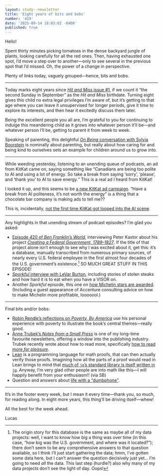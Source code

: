 ```yaml
---
layout: study--newsletter
title: 'Eight years of bits and bobs'
number: '419'
date: '2025-09-14 18:03:02 -0400'
published: true
---
```


Hello!

Spent thirty minutes picking tomatoes in the dense backyard jungle of plants, looking carefully for all the red ones. Then, having exhausted one spot, I’d move a step over to another—only to see several in the previous spot that I’d missed. Oh, the power of a change in perspective.

Plenty of links today, vaguely grouped—hence, bits and bobs.

***

Today marks eight years since [_Hit and Miss_ issue #1](https://lucascherkewski.com/hit-and-miss/1-earthworming/), if we count it “the second Sunday in September” as the _Hit and Miss_ birthdate. Turning eight gives this child no extra legal privileges I’m aware of, but it’s getting to that age where you can leave it unsupervised for longer periods, give it time to explore its interests, and then hear it excitedly discuss them later.

Being the excellent people you all are, I’m grateful to you for continuing to indulge this meandering child as it grows into whatever person it’ll be—and whatever person I’ll be, getting to parent it from week to week.

Speaking of parenting, this delightful [_On Being_ conversation with Sylvia Boorstein](https://onbeing.org/programs/sylvia-boorstein-what-we-nurture-2022/) is nominally about parenting, but really about how caring for and being kind to ourselves sets an example for children around us to grow into.

***

While weeding yesterday, listening to an unending queue of podcasts, an ad from KitKat came on, saying something like “Canadians are being too polite to AI and using a lot of energy. So take a break from saying ‘sorry’, ‘please’, and ‘thank you’ to AI to save energy.“ This is a real ad I heard from KitKat!

I looked it up, and this seems to be [a new KitKat ad campaign](https://adage.com/creativity/work/aa-kitkat-have-a-break-from-ai-politeness/). “Have a break from AI politeness, it’s not worth the energy” is a thing that a chocolate bar company is making ads to tell me??

This is, incidentally, [not the first time KitKat got looped into the AI scene](https://kitkathaveaibreak.ca/).

***

Any highlights in that unending stream of podcast episodes? I’m glad you asked:

- [Episode 420 of _Ben Franklin’s World_](https://benfranklinsworld.com/episode-420-peter-kastor-creating-the-u-s-federal-government/), interviewing Peter Kastor about his project [_Creating a Federal Government, 1789–1827_](https://creatingafederalgovernment.wustl.edu/). If the title of that project alone isn’t enough to see why I was excited about it, get this: it’s a database, manually transcribed from numerous primary sources, of nearly every U.S. federal employee in the first almost four decades of the U.S. government’s existence.[^havetocountit] SO MUCH GREAT STUFF IN THIS EPISODE!
- [_Sporkful_ interview with LeVar Burton](https://www.sporkful.com/levar-burton-even-reads-recipes-dramatically-copy/), including stories of stolen steaks and how hard it is to eat when you have a VISOR on.
- Another _Sporkful_ episode, this one on [how Michelin stars are awarded](https://www.sporkful.com/how-do-michelin-stars-actually-work/). (Including a guest appearance of Accenture consulting advice on how to make Michelin more profitable, looooool.)

[^havetocountit]: The origin story for this database is the same as maybe all of my data projects: well, I want to know how big a thing was over time (in this case, “how big was the U.S. government, and where was it located?”); there don’t seem to be any comprehensive answers to that question available, so I think I’ll just start gathering the data; hmm, I’ve gotten some data here, but I can’t answer the question decisively just yet… I’m going to need _all_ the data. This last step (hurdle?) also why many of my data projects don’t see the light of day. Oops!

***

Final bits and/or bobs:

- [Robin Rendle’s reflections on _Poverty, By America_](https://robinrendle.com/notes/notes-on-poverty/) use his personal experience with poverty to illustrate the book’s central themes—really good.
- [Anne Trubek’s _Notes from a Small Press_](https://notesfromasmallpress.substack.com/) is one of my long-time favourite newsletters, offering a window into the publishing industry. Trubek recently wrote about how to read more, specifically [how to read more _for pleasure_](https://notesfromasmallpress.substack.com/p/how-to-read-more).
- [Lean](https://overreacted.io/the-math-is-haunted/) is a programming language for math proofs, that can then actually verify those proofs. Imagining how all the parts of a proof would read in Lean brings to mind that [much of `jq`’s standard library is itself written in `jq`](https://github.com/jqlang/jq/blob/master/src/builtin.jq). Anyway, I’m very glad other people are into math like this—I will happily benefit from your enthusiasm!! (via SB)
- Question and answers about [life with a “dumbphone”](https://blog.avas.space/dumbphone-wife/).

***

It’s in the footer every week, but I mean it every time—thank you, so much, for reading along. In eight more years, this thing’ll be driving itself—whew!

All the best for the week ahead.

Lucas